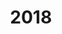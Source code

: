---
layout: robot
title: 2018
robot: (Replace Me)
game: Power Up
thumbnail: /assets/images/2018/Guiotine.jpg
---